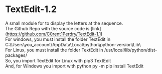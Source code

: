 # TextEdit-1.2 #
A small module for to display the letters at the sequence.  
The Github Repo with the source code is:[link] (https://github.com/C0rent1Perdry/TextEdit-1.1)  
For windows, you must install the folder TextEdit in C:\Users\you_account\AppData\Local\python\python-version\Lib\  
For Linux, you must install the folder TextEdit in /usr/local/lib/python/dist-packages/  
So, you import TextEdit for Linux with pip3 TextEdit  
And, for Windows you import with python py -m pip install TextEdit  